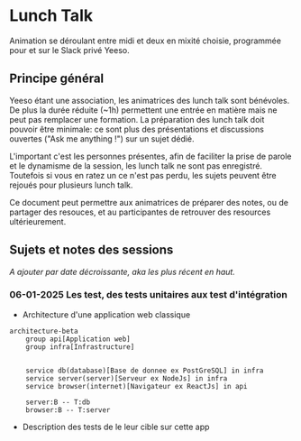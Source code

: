 # Lunch Talk

Animation se déroulant entre midi et deux en mixité choisie, programmée pour et sur le Slack privé Yeeso.

## Principe général

Yeeso étant une association, les animatrices des lunch talk sont bénévoles. De plus la durée réduite (~1h) permettent une entrée en matière mais ne peut pas remplacer une formation.
La préparation des lunch talk doit pouvoir être minimale: ce sont plus des présentations et discussions ouvertes ("Ask me anything !") sur un sujet dédié.

L'important c'est les personnes présentes, afin de faciliter la prise de parole et le dynamisme de la session, les lunch talk ne sont pas enregistré. Toutefois si vous en ratez un ce n'est pas perdu, les sujets peuvent être rejoués pour plusieurs lunch talk.

Ce document peut permettre aux animatrices de préparer des notes, ou de partager des resouces, et au participantes de retrouver des resources ultérieurement.

## Sujets et notes des sessions

_A ajouter par date décroissante, aka les plus récent en haut._

### 06-01-2025 Les test, des tests unitaires aux test d'intégration

- Architecture d'une application web classique

```mermaid
architecture-beta
    group api[Application web]
    group infra[Infrastructure]


    service db(database)[Base de donnee ex PostGreSQL] in infra
    service server(server)[Serveur ex NodeJs] in infra
    service browser(internet)[Navigateur ex ReactJs] in api

    server:B -- T:db
    browser:B -- T:server
```


- Description des tests de le leur cible sur cette app